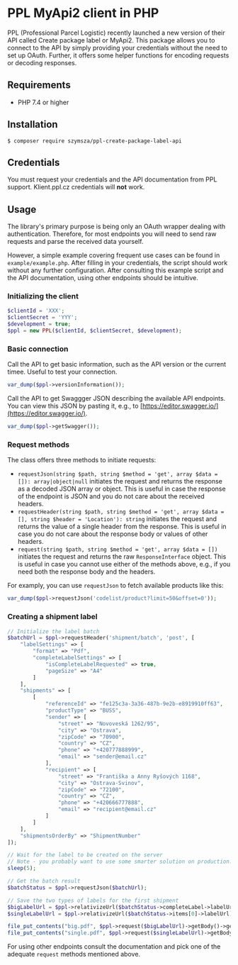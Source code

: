 # PPL MyApi2 client in PHP

PPL (Professional Parcel Logistic) recently launched a new version of their API called Create package label or MyApi2. This package allows you to connect to the API by simply providing your credentials without the need to set up OAuth. Further, it offers some helper functions for encoding requests or decoding responses.

## Requirements
- PHP 7.4 or higher

## Installation
```shell
$ composer require szymsza/ppl-create-package-label-api
```

## Credentials
You must request your credentials and the API documentation from PPL support. Klient.ppl.cz credentials will **not** work.

## Usage
The library's primary purpose is being only an OAuth wrapper dealing with authentication. Therefore, for most endpoints you will need to send raw requests and parse the received data yourself.

However, a simple example covering frequent use cases can be found in `example/example.php`. After filling in your credentials, the script should work without any further configuration. After consulting this example script and the API documentation, using other endpoints should be intuitive.

### Initializing the client
```php
$clientId = 'XXX';
$clientSecret = 'YYY';
$development = true;
$ppl = new PPL($clientId, $clientSecret, $development);
```

### Basic connection
Call the API to get basic information, such as the API version or the current timee. Useful to test your connection.
```php
var_dump($ppl->versionInformation());
```

Call the API to get Swaggger JSON describing the available API endpoints. You can view this JSON by pasting it, e.g., to [https://editor.swagger.io/](https://editor.swagger.io/).
```php
var_dump($ppl->getSwagger());
```

### Request methods
The class offers three methods to initiate requests:
- `requestJson(string $path, string $method = 'get', array $data = []): array|object|null` initiates the request and returns the response as a decoded JSON array or object. This is useful in case the response of the endpoint is JSON and you do not care about the received headers.
- `requestHeader(string $path, string $method = 'get', array $data = [], string $header = 'Location'): string` initiates the request and returns the value of a single header from the response. This is useful in case you do not care about the response body or values of other headers.
- `request(string $path, string $method = 'get', array $data = [])` initiates the request and returns the raw `ResponseInterface` object. This is useful in case you cannot use either of the methods above, e.g., if you need both the response body and the headers.

For examply, you can use `requestJson` to fetch available products like this:
```php
var_dump($ppl->requestJson('codelist/product?limit=50&offset=0'));
```

### Creating a shipment label
```php
// Initialize the label batch
$batchUrl = $ppl->requestHeader('shipment/batch', 'post', [
    "labelSettings" => [
        "format" => "Pdf",
        "completeLabelSettings" => [
            "isCompleteLabelRequested" => true,
            "pageSize" => "A4"
        ]
    ],
    "shipments" => [
        [
            "referenceId" => "fe125c3a-3a36-487b-9e2b-e8919910ff63",
            "productType" => "BUSS",
            "sender" => [
                "street" => "Novoveská 1262/95",
                "city" => "Ostrava",
                "zipCode" => "70900",
                "country" => "CZ",
                "phone" => "+420777888999",
                "email" => "sender@email.cz"
            ],
            "recipient" => [
                "street" => "Františka a Anny Ryšových 1168",
                "city" => "Ostrava-Svinov",
                "zipCode" => "72100",
                "country" => "CZ",
                "phone" => "+420666777888",
                "email" => "recipient@email.cz"
            ]
        ]
    ],
    "shipmentsOrderBy" => "ShipmentNumber"
]);

// Wait for the label to be created on the server
// Note - you probably want to use some smarter solution on production...
sleep(5);

// Get the batch result
$batchStatus = $ppl->requestJson($batchUrl);

// Save the two types of labels for the first shipment
$bigLabelUrl = $ppl->relativizeUrl($batchStatus->completeLabel->labelUrls[0]);
$singleLabelUrl = $ppl->relativizeUrl($batchStatus->items[0]->labelUrl);

file_put_contents("big.pdf", $ppl->request($bigLabelUrl)->getBody()->getContents());
file_put_contents("single.pdf", $ppl->request($singleLabelUrl)->getBody()->getContents());
```
For using other endpoints consult the documentation and pick one of the adequate `request` methods mentioned above.